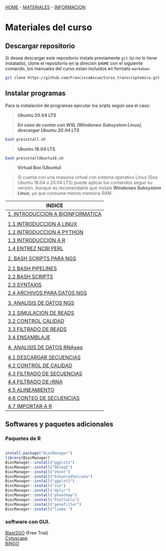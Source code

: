 [HOME](README.md) - [MATERIALES](materiales.md) - [INFORMACION](README.md#organizador)


Materiales del curso
=====================

## Descargar repositorio

Si desea descargar este repositorio instale previamente `git` (si no lo tiene instalado), clone el repositorio en la direción `$HOME` con el siguiente comando, los manuales del curso estan incluidos en formato `markdown`
```bash
git clone https://github.com/FranciscoAscue/Curso_transcriptomica.git   
```
## Instalar programas

Para la instalación de programas ejecutar los sripts según sea el caso:

>**Ubuntu 20.04 LTS**

>***En caso de contar con WSL (Windonws Subsystem Linux), descargar Ubuntu 20.04 LTS***

```bash
bash preinstall.sh
```

>**Ubuntu 18.04 LTS**

```bash 
bash preinstallUbuntu18.sh
```

>**Virtual Box (Ubuntu)**   

>Si cuenta con una maquina virtual con sistema operativo Linux (Sea Ubuntu 18.04 o 20.04 LTS) puede aplicar los comandos segun su versión. Aunque es recomendable que  instale **Windonws Subsystem Linux**, ya que consume menos memoria RAM.


|INDICE                                            |
|-------------------------------------------------|
|[1. INTRODUCCION A BIOINFORMATICA](1-3Linux.md)  |
||
|[1.1 INTRODUCCION A LINUX](1-3Linux.md#bash-pipelines)   |
|[1.2 INTRODUCCION A PYTHON](1-3Linux.md#python-scripts)   |
|[1.3 INTRODUCCION A R ](1-3Linux.md#r-scripts)   |
|[1.4 ENTREZ NCBI PERL](1-3Linux.md#entrez-ncbi-perl)   |
||
|[2. BASH SCRIPTS PARA NGS](4-6Linux.md)  |
||
|[2.1 BASH PIPELINES](4-6Linux.md#bash-pipelines)  |
|[2.2 BASH SCRIPTS](4-6Linux.md#bash-scripts)  |
|[2.3 SYNTAXIS](4-6Linux.md#syntaxis)  |
|[2.4 ARCHIVOS PARA DATOS NGS](4-6Linux.md#archivos-para-datos-ngs)  |
||
|[3. ANALISIS DE DATOS NGS](NGSLinux.md)  |
||
|[3.1 SIMULACION DE READS](NGSLinux.md#simulacion-de-reads)  |
|[3.2 CONTROL CALIDAD](NGSLinux.md#control-calidad)  |
|[3.3 FILTRADO DE READS](NGSLinux.md#filtrado-de-reads)  |
|[3.4 ENSAMBLAJE](NGSLinux.md#ensamblaje)  |
||
|[4. ANALISIS DE DATOS RNAseq](transcriptomic.md)|  
||
|[4.1 DESCARGAR SECUENCIAS](transcriptomic.md#descargar-secuencias)|
|[4.2 CONTROL DE CALIDAD](transcriptomic.md#control-de-calidad)|
|[4.3 FILTRADO DE SECUENCIAS](transcriptomic.md#filtrado-de-secuencias)|
|[4.4 FILTRADO DE rRNA](transcriptomic.md#filtrado-de-rrna)|
|[4.5 ALINEAMIENTO](transcriptomic.md#alineamiento)|
|[4.6 CONTEO DE SECUENCIAS](transcriptomic.md#conteo-de-secuencias)|
|[4.7 IMPORTAR A R](transcriptomic.md#importar-a-r)|

## Softwares y paquetes adicionales

### Paquetes de R
```r

install.package("BiocManager")
library(BiocManager)
BiocManager::install("ggplot2")
BiocManager::install("DEseq2")
BiocManager::install("Vennt")
BiocManager::install("EnhancedVolcano")
BiocManager::install("ggplot2")
BiocManager::install("vsn")
BiocManager::install("dplyr")
BiocManager::install("pheatmap")
BiocManager::install("PoiClaClu")
BiocManager::install("genefilter")
BiocManager::install("limma ")

```

### software con GUI.

[Blast2GO](https://www.blast2go.com/) (Free Trial)    
[Cytoscape](https://cytoscape.org/)     
[BiNGO](https://www.psb.ugent.be/cbd/papers/BiNGO/Home.html)   
